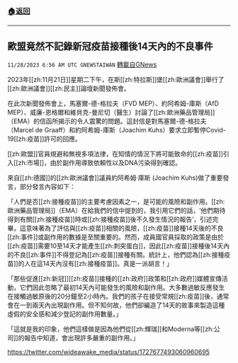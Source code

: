 ###  [:house:返回](README.md)
---


## 歐盟竟然不記錄新冠疫苗接種後14天內的不良事件
`11/28/2023 6:56 AM UTC GNEWSTAIWAN` [轉載自GNews](https://gnews.org/articles/2044737)



 2023年[[zh:11月21日]]星期二下午，在斯[[zh:特拉斯]]堡[[zh:歐洲議會]]舉行了[[zh:歐洲議會]][[zh:民主]]論壇新聞發佈會。 

在此次新聞發佈會上，馬塞爾-德-格拉夫（FVD MEP）、約阿希姆-庫斯（AfD MEP）、威廉-恩格爾和維貝克-曼尼切（醫生）討論了[[zh:歐洲藥品管理局]]（EMA）的信函所揭示的令人震驚的問題。這封信是對馬塞爾-德-格拉夫（Marcel de Graaff）和約阿希姆-庫斯（Joachim Kuhs）要求立即暫停Covid-19[[zh:疫苗]]許可的回應。

  

[[zh:歐盟]]官員規避和無視多項法律，在知情的情況下將可能致命的[[zh:疫苗]]引入[[zh:市場]]，由於副作用導致依賴性以及DNA污染得到確認。

  

來自[[zh:德國]]的[[zh:歐洲議會]]議員約阿希姆·庫斯 (Joachim Kuhs)做了重要發言，部分發言內容如下：

  

「人們是否[[zh:接種疫苗]]的主要考慮因素之一，是可能的風險和副作用。[[zh:歐洲藥品管理局]]（EMA）在給我們的信中提到的，我引用它們的話，‘他們期待得到有關[[zh:接種疫苗]]時或[[zh:接種疫苗]]後不久發生情況的報告’，引述完畢。這意味著為了評估與[[zh:疫苗]]相關的風險，[[zh:疫苗]]接種14天後的不良[[zh:事件]]或副作用的數據是至關重要的。然而，成員國官員採取的政策是由於[[zh:疫苗]]需要10至14天才能產生[[zh:刺突蛋白]]，因此[[zh:疫苗]]接種後14天內的不良[[zh:事件]]不得登記為[[zh:疫苗]]接種有關。統計上，他們認為[[zh:接種疫苗]]的人在這14天內沒有[[zh:接種疫苗]]。真是一派胡言！」

  

「那些促進[[zh:新冠]][[zh:疫苗]]接種的[[zh:政府]]政策和[[zh:政府]]媒體宣傳活動，它們因此忽略了最初14天內可能發生的風險和副作用。大多數過敏反應發生在接觸過敏原後的20分鐘至2小時內。我們的孩子在接受常規[[zh:疫苗]]後，通常會在一到兩天內出現副作用。但不知何故，他們卻編造了14天的故事來製造這種虛假的安全感和減少登記的副作用數量。」

  

「這就是我的印象，他們這樣做是因為他們從[[zh:輝瑞]]和Moderna等[[zh:公司]]的報告中知道，會出現許多嚴重的副作用。」

[https://twitter.com/wideawake_media/status/1727677493060960695 ](https://twitter.com/wideawake_media/status/1727677493060960695 )



